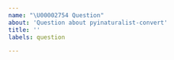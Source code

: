 ```yaml
---
name: "\U00002754 Question"
about: 'Question about pyinaturalist-convert'
title: ''
labels: question

---
```


<!--
Note: For more open-ended questions, please create a new discussion:
https://github.com/orgs/pyinat/discussions
-->
